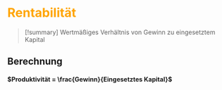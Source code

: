 # <font color = "orange">Rentabilität</font>
>[!summary]
>Wertmäßiges Verhältnis von Gewinn zu eingesetztem Kapital

## Berechnung
#### $Produktivität = \frac{Gewinn}{Eingesetztes Kapital}$